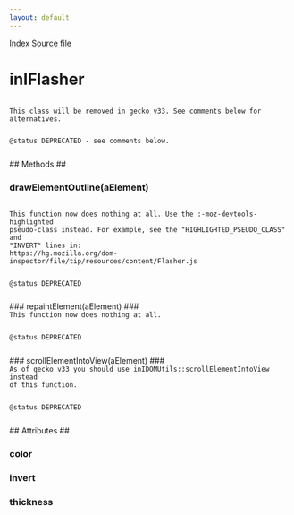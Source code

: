 ```yaml
---
layout: default
---
```

<div id='links'><a href="../index.html">Index</a>
<a href="http://dxr.mozilla.org/mozilla-central/source/layout/inspector/inIFlasher.idl">Source file</a>
</div>

# inIFlasher #
<code>  
This class will be removed in gecko v33. See comments below for alternatives.  
  
@status DEPRECATED - see comments below.  
  
</code>
## Methods ##

### drawElementOutline(aElement) ###
<code>  
This function now does nothing at all. Use the :-moz-devtools-highlighted  
pseudo-class instead. For example, see the "HIGHLIGHTED_PSEUDO_CLASS" and  
"INVERT" lines in:  
https://hg.mozilla.org/dom-inspector/file/tip/resources/content/Flasher.js  
  
@status DEPRECATED  
  
</code>
### repaintElement(aElement) ###
<code>  
This function now does nothing at all.  
  
@status DEPRECATED  
  
</code>
### scrollElementIntoView(aElement) ###
<code>  
As of gecko v33 you should use inIDOMUtils::scrollElementIntoView instead  
of this function.  
  
@status DEPRECATED  
  
</code>
## Attributes ##

### color ###

### invert ###

### thickness ###
